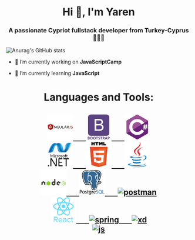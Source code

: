 <h1 align="center">Hi 👋, I'm Yaren</h1>
<h3 align="center">A passionate Cypriot fullstack developer from Turkey-Cyprus 👩🏼‍💻</h3>

![Anurag's GitHub stats](https://github-readme-stats.vercel.app/api?username=Yaren656&show_icons=true&theme=tokyonight)

- 🔭 I’m currently working on **JavaScriptCamp**

- 🌱 I’m currently learning **JavaScript**


<h1 align="center">Languages and Tools:</h1><h2>
<p align="center"> <a href="https://angular.io" target="_blank"> <img src="https://raw.githubusercontent.com/devicons/devicon/master/icons/angularjs/angularjs-original-wordmark.svg" alt="angularjs" width="70" height="70"/> </a> <a href="https://getbootstrap.com" target="_blank"> &nbsp; &nbsp; &nbsp; <img src="https://raw.githubusercontent.com/devicons/devicon/master/icons/bootstrap/bootstrap-plain-wordmark.svg" alt="bootstrap" width="70" height="70"/> </a> <a href="https://www.w3schools.com/cs/" target="_blank"> &nbsp; &nbsp; &nbsp; <img src="https://raw.githubusercontent.com/devicons/devicon/master/icons/csharp/csharp-original.svg" alt="csharp" width="70" height="70"/> </a> <a href="https://dotnet.microsoft.com/" target="_blank"> <br/> <img src="https://raw.githubusercontent.com/devicons/devicon/master/icons/dot-net/dot-net-original-wordmark.svg" alt="dotnet" width="70" height="70"/> </a> <a href="https://www.w3.org/html/" target="_blank"> &nbsp; &nbsp; &nbsp; <img src="https://raw.githubusercontent.com/devicons/devicon/master/icons/html5/html5-original-wordmark.svg" alt="html5" width="70" height="70"/> </a> <a href="https://www.java.com" target="_blank"> &nbsp; &nbsp; &nbsp; <img src="https://raw.githubusercontent.com/devicons/devicon/master/icons/java/java-original.svg" alt="java" width="70" height="70"/> </a> <a href="https://nodejs.org" target="_blank"> <br/> <img src="https://raw.githubusercontent.com/devicons/devicon/master/icons/nodejs/nodejs-original-wordmark.svg" alt="nodejs" width="70" height="70"/> </a> <a href="https://www.postgresql.org" target="_blank"> &nbsp; &nbsp; &nbsp; <img src="https://raw.githubusercontent.com/devicons/devicon/master/icons/postgresql/postgresql-original-wordmark.svg" alt="postgresql" width="70" height="70"/> </a> <a href="https://postman.com" target="_blank"> &nbsp; &nbsp; &nbsp; <img src="https://www.vectorlogo.zone/logos/getpostman/getpostman-icon.svg" alt="postman" width="70" height="70"/> </a> <a href="https://reactjs.org/" target="_blank"> <br/> <img src="https://raw.githubusercontent.com/devicons/devicon/master/icons/react/react-original-wordmark.svg" alt="react" width="70" height="70"/> </a> <a href="https://spring.io/" target="_blank"> &nbsp; &nbsp; &nbsp; <img src="https://www.vectorlogo.zone/logos/springio/springio-icon.svg" alt="spring" width="70" height="70"/> </a> <a href="https://www.adobe.com/products/xd.html" target="_blank"> &nbsp; &nbsp; &nbsp; <img src="https://cdn.worldvectorlogo.com/logos/adobe-xd.svg" alt="xd" width="70" height="70"/> <br> <img src="https://cdn.jsdelivr.net/gh/devicons/devicon/icons/javascript/javascript-original.svg" alt="js" width="70" height="70" /> </a> </br> </p></h2>



